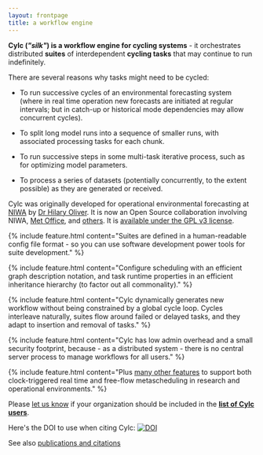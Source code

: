 ```yaml
---
layout: frontpage
title: a workflow engine
---
```


**Cylc (*"silk"*) is a workflow engine for cycling systems** - it orchestrates
distributed **suites** of interdependent **cycling tasks** that may continue to
run indefinitely.

There are several reasons why tasks might need to be cycled:

 * To run successive cycles of an environmental forecasting system (where in
   real time operation new forecasts are initiated at regular intervals; but in
   catch-up or historical mode dependencies may allow concurrent cycles).

 * To split long model runs into a sequence of smaller runs, with associated
   processing tasks for each chunk.

 * To run successive steps in some multi-task iterative process, such as for
   optimizing model parameters.

 * To process a series of datasets (potentially concurrently, to the extent
   possible) as they are generated or received.

Cylc was originally developed for operational environmental forecasting at
[NIWA](http://www.niwa.co.nz) by [Dr Hilary
Oliver](mailto:hilary.oliver@niwa.co.nz). It is now an Open
Source collaboration involving NIWA, [Met Office](http://www.metoffice.gov.uk),
and
[others](https://github.com/cylc/cylc/blob/master/CONTRIBUTING.md#code-contributors).
It is [available under the GPL v3 license](./license.html).

{% include feature.html content="Suites are defined in a human-readable config
file format - so you can use software development power tools for suite
development." %}

{% include feature.html content="Configure scheduling with an efficient graph
description notation, and task runtime properties in an efficient inheritance
hierarchy (to factor out all commonality)." %}

{% include feature.html content="Cylc dynamically generates new workflow
without being constrained by a global cycle loop. Cycles interleave
naturally, suites flow around failed or delayed tasks, and they adapt to
insertion and removal of tasks." %}

{% include feature.html content="Cylc has low admin overhead and a small
security footprint, because - as a distributed system - there is no central
server process to manage workflows for all users." %}

{% include feature.html content="Plus <a href='features.html'>many other
features</a> to support both clock-triggered real time and free-flow
metascheduling in research and operational environments." %}

Please [let us know](mailto:hilary.oliver@niwa.co.nz) if your organization
should be included in the **[list of Cylc users](./users.html)**.

Here's the DOI to use when citing Cylc: [![DOI](https://zenodo.org/badge/1836229.svg)](https://zenodo.org/badge/latestdoi/1836229)

See also [publications and citations](./documentation.html#publications-and-citations)
